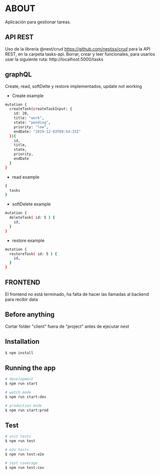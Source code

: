 # ABOUT
Aplicación para gestionar tareas.

## API REST
Uso de la libreria @nest/crud https://github.com/nestjsx/crud para la API REST, en la carpeta tasks-api. Borrar, crear y leer funcionales, para usarlos usar la siguiente ruta: http://localhost:5000/tasks

## graphQL 
Create, read, softDelte y restore implementados, update not working

* Create example 
```bash
mutation {
  createTask(createTaskInput: {
    id: 20,
    title: "work",
    state: "pending",
    priority: "low",
    endDate: "2019-12-03T09:54:33Z"
  }){
    id,
    title,
    state,
    priority,
    endDate
  }
}
```

* read example 
```bash
{
  tasks
}
```

* softDelete example 
```bash
mutation {
  deleteTask( id: 5 ) {
    id,
  }
}
```

* restore example
```bash
mutation {
  restoreTask( id: 5 ) {
    id,
  }
}
```

## FRONTEND
El frontend no está terminado, ha falta de hacer las llamadas al backend para recibir data

## Before anything
Cortar folder "client" fuera de "project" antes de ejecutar nest

## Installation

```bash
$ npm install
```

## Running the app

```bash
# development
$ npm run start

# watch mode
$ npm run start:dev

# production mode
$ npm run start:prod
```

## Test

```bash
# unit tests
$ npm run test

# e2e tests
$ npm run test:e2e

# test coverage
$ npm run test:cov
```